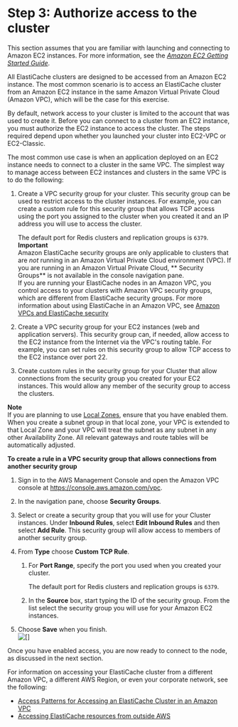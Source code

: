 # Step 3: Authorize access to the cluster<a name="GettingStarted.AuthorizeAccess"></a>

 This section assumes that you are familiar with launching and connecting to Amazon EC2 instances\. For more information, see the *[Amazon EC2 Getting Started Guide](https://docs.aws.amazon.com/AWSEC2/latest/GettingStartedGuide/)*\. 

All ElastiCache clusters are designed to be accessed from an Amazon EC2 instance\. The most common scenario is to access an ElastiCache cluster from an Amazon EC2 instance in the same Amazon Virtual Private Cloud \(Amazon VPC\), which will be the case for this exercise\. 

By default, network access to your cluster is limited to the account that was used to create it\. Before you can connect to a cluster from an EC2 instance, you must authorize the EC2 instance to access the cluster\. The steps required depend upon whether you launched your cluster into EC2\-VPC or EC2\-Classic\.

The most common use case is when an application deployed on an EC2 instance needs to connect to a cluster in the same VPC\. The simplest way to manage access between EC2 instances and clusters in the same VPC is to do the following:

1. Create a VPC security group for your cluster\. This security group can be used to restrict access to the cluster instances\. For example, you can create a custom rule for this security group that allows TCP access using the port you assigned to the cluster when you created it and an IP address you will use to access the cluster\. 

   The default port for Redis clusters and replication groups is `6379`\.
**Important**  
Amazon ElastiCache security groups are only applicable to clusters that are *not* running in an Amazon Virtual Private Cloud environment \(VPC\)\. If you are running in an Amazon Virtual Private Cloud, ** Security Groups** is not available in the console navigation pane\.  
If you are running your ElastiCache nodes in an Amazon VPC, you control access to your clusters with Amazon VPC security groups, which are different from ElastiCache security groups\. For more information about using ElastiCache in an Amazon VPC, see [Amazon VPCs and ElastiCache security](VPCs.md)

1. Create a VPC security group for your EC2 instances \(web and application servers\)\. This security group can, if needed, allow access to the EC2 instance from the Internet via the VPC's routing table\. For example, you can set rules on this security group to allow TCP access to the EC2 instance over port 22\.

1. Create custom rules in the security group for your Cluster that allow connections from the security group you created for your EC2 instances\. This would allow any member of the security group to access the clusters\.

**Note**  
If you are planning to use [Local Zones](https://docs.aws.amazon.com/AmazonElastiCache/latest/red-ug/Local_zones.html), ensure that you have enabled them\. When you create a subnet group in that local zone, your VPC is extended to that Local Zone and your VPC will treat the subnet as any subnet in any other Availability Zone\. All relevant gateways and route tables will be automatically adjusted\.

**To create a rule in a VPC security group that allows connections from another security group**

1. Sign in to the AWS Management Console and open the Amazon VPC console at [https://console\.aws\.amazon\.com/vpc](https://console.aws.amazon.com/vpc)\.

1. In the navigation pane, choose **Security Groups**\.

1. Select or create a security group that you will use for your Cluster instances\. Under **Inbound Rules**, select **Edit Inbound Rules** and then select **Add Rule**\. This security group will allow access to members of another security group\.

1. From **Type** choose **Custom TCP Rule**\.

   1. For **Port Range**, specify the port you used when you created your cluster\.

      The default port for Redis clusters and replication groups is `6379`\.

   1. In the **Source** box, start typing the ID of the security group\. From the list select the security group you will use for your Amazon EC2 instances\.

1. Choose **Save** when you finish\.  
![\[\]](http://docs.aws.amazon.com/AmazonElastiCache/latest/red-ug/images/VPC-Rules.png)

Once you have enabled access, you are now ready to connect to the node, as discussed in the next section\.

For information on accessing your ElastiCache cluster from a different Amazon VPC, a different AWS Region, or even your corporate network, see the following:
+ [Access Patterns for Accessing an ElastiCache Cluster in an Amazon VPC](elasticache-vpc-accessing.md)
+ [Accessing ElastiCache resources from outside AWS](accessing-elasticache.md#access-from-outside-aws)